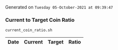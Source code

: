 Generated on `Tuesday 05-October-2021 at 09:39:47`

### Current to Target Coin Ratio
`current_coin_ratio.sh`

Date|Current|Target|Ratio
---|---|---|---

